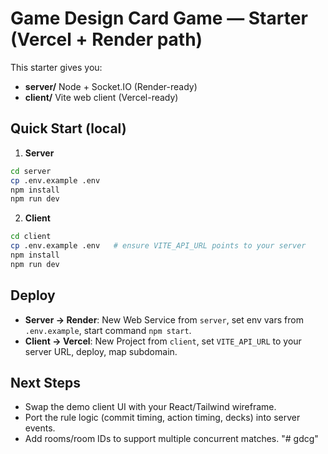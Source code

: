 # Game Design Card Game — Starter (Vercel + Render path)

This starter gives you:
- **server/** Node + Socket.IO (Render-ready)
- **client/** Vite web client (Vercel-ready)

## Quick Start (local)
1) **Server**
```bash
cd server
cp .env.example .env
npm install
npm run dev
```
2) **Client**
```bash
cd client
cp .env.example .env   # ensure VITE_API_URL points to your server
npm install
npm run dev
```

## Deploy
- **Server → Render**: New Web Service from `server`, set env vars from `.env.example`, start command `npm start`.
- **Client → Vercel**: New Project from `client`, set `VITE_API_URL` to your server URL, deploy, map subdomain.

## Next Steps
- Swap the demo client UI with your React/Tailwind wireframe.
- Port the rule logic (commit timing, action timing, decks) into server events.
- Add rooms/room IDs to support multiple concurrent matches.
"# gdcg" 
